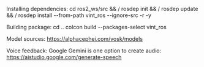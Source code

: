 Installing dependencies:
cd ros2_ws/src && /
rosdep init && /
rosdep update && /
rosdep install --from-path vint_ros --ignore-src -r -y 

Building package:
cd ..
colcon build --packages-select vint_ros


Model sources: https://alphacephei.com/vosk/models

Voice feedback:
Google Gemini is one option to create audio: https://aistudio.google.com/generate-speech
